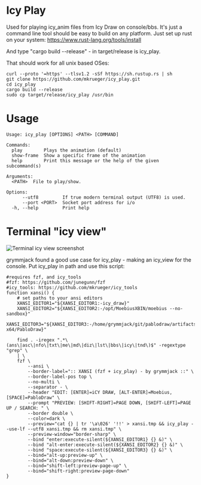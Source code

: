 # Icy Play
Used for playing icy_anim files from Icy Draw on console/bbs. 
It's just a command line tool should be easy to build on any platform. Just set up rust on your system:
https://www.rust-lang.org/tools/install

And type "cargo build --release" - in target/release is icy_play.

That should work for all unix based OSes:
```
curl --proto '=https' --tlsv1.2 -sSf https://sh.rustup.rs | sh
git clone https://github.com/mkrueger/icy_play.git
cd icy_play
cargo build --release
sudo cp target/release/icy_play /usr/bin
```

# Usage
```
Usage: icy_play [OPTIONS] <PATH> [COMMAND]

Commands:
  play        Plays the animation (default)
  show-frame  Show a specific frame of the animation
  help        Print this message or the help of the given subcommand(s)

Arguments:
  <PATH>  File to play/show.

Options:
      --utf8         If true modern terminal output (UTF8) is used.
      --port <PORT>  Socket port address for i/o
  -h, --help         Print help
``````


# Terminal "icy view"

![Terminal icy view screenshot](icy_play_console.png)

grymmjack found a good use case for icy_play - making an icy_view for the console.
Put icy_play in path and use this script:

``````
#requires fzf, and icy_tools
#fzf: https://github.com/junegunn/fzf
#icy_tools: https://github.com/mkrueger/icy_tools
function xansi() {
    # set paths to your ansi editors    
    XANSI_EDITOR1="${XANSI_EDITOR1:-icy_draw}"
    XANSI_EDITOR2="${XANSI_EDITOR2:-/opt/MoebiusXBIN/moebius --no-sandbox}"
    XANSI_EDITOR3="${XANSI_EDITOR3:-/home/grymmjack/git/pablodraw/artifacts/bin/PabloDraw/Debug/net7.0/linux-x64/PabloDraw}"

    find . -iregex ".*\(ans\|asc\|nfo\|txt\|me\|md\|diz\|lst\|bbs\|icy\|tnd\)$" -regextype "grep" \
    | \
    fzf \
        --ansi \
        --border-label=":: XANSI (fzf + icy_play) - by grymmjack ::" \
        --border-label-pos top \
        --no-multi \
        --separator - \
        --header "EDIT: [ENTER]=iCY DRAW, [ALT-ENTER]=Moebius, [SPACE]=PabloDraw" \
        --prompt "PREVIEW: [SHIFT-RIGHT]=PAGE DOWN, [SHIFT-LEFT]=PAGE UP / SEARCH: " \
        --border double \
        --color=dark \
        --preview="cat {} | tr '\a\026' '!!' > xansi.tmp && icy_play --use-lf --utf8 xansi.tmp && rm xansi.tmp" \
        --preview-window="border-sharp" \
        --bind "enter:execute-silent(${XANSI_EDITOR1} {} &)" \
        --bind "alt-enter:execute-silent(${XANSI_EDITOR2} {} &)" \
        --bind "space:execute-silent(${XANSI_EDITOR3} {} &)" \
        --bind="alt-up:preview-up" \
        --bind="alt-down:preview-down" \
        --bind="shift-left:preview-page-up" \
        --bind="shift-right:preview-page-down"
}
``````
